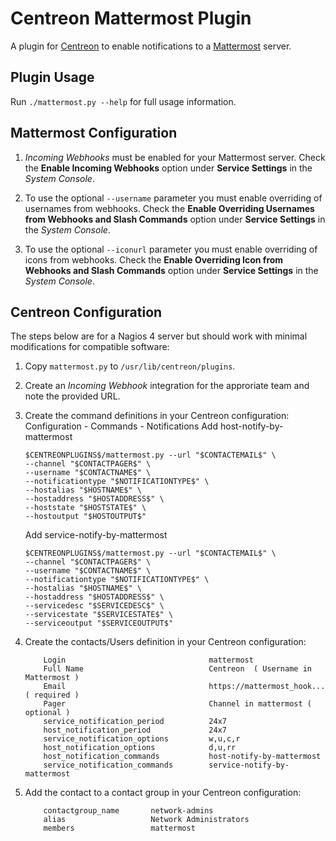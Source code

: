 Centreon Mattermost Plugin
========================

A plugin for [Centreon](https://www.centreon.com/) to enable notifications to a [Mattermost](http://www.mattermost.org/) server.

## Plugin Usage

Run `./mattermost.py --help` for full usage information.

## Mattermost Configuration

1. *Incoming Webhooks* must be enabled for your Mattermost server. Check the **Enable Incoming Webhooks** option under **Service Settings** in the *System Console*.

2. To use the optional `--username` parameter you must enable overriding of usernames from webhooks. Check the **Enable Overriding Usernames from Webhooks and Slash Commands** option under **Service Settings** in the *System Console*.

3. To use the optional `--iconurl` parameter you must enable overriding of icons from webhooks. Check the **Enable Overriding Icon from Webhooks and Slash Commands** option under **Service Settings** in the *System Console*.

## Centreon Configuration

The steps below are for a Nagios 4 server but should work with minimal modifications for compatible software:

1. Copy `mattermost.py` to `/usr/lib/centreon/plugins`.

2. Create an *Incoming Webhook* integration for the approriate team and note the provided URL.

3. Create the command definitions in your Centreon configuration: 
   Configuration - Commands - Notifications
   Add
   host-notify-by-mattermost
    ```
    $CENTREONPLUGINS$/mattermost.py --url "$CONTACTEMAIL$" \
    --channel "$CONTACTPAGER$" \
    --username "$CONTACTNAME$" \
    --notificationtype "$NOTIFICATIONTYPE$" \
    --hostalias "$HOSTNAME$" \
    --hostaddress "$HOSTADDRESS$" \
    --hoststate "$HOSTSTATE$" \
    --hostoutput "$HOSTOUTPUT$"
    ```
    Add
    service-notify-by-mattermost
    ```
    $CENTREONPLUGINS$/mattermost.py --url "$CONTACTEMAIL$" \
    --channel "$CONTACTPAGER$" \
    --username "$CONTACTNAME$" \
    --notificationtype "$NOTIFICATIONTYPE$" \
    --hostalias "$HOSTNAME$" \
    --hostaddress "$HOSTADDRESS$" \
    --servicedesc "$SERVICEDESC$" \
    --servicestate "$SERVICESTATE$" \
    --serviceoutput "$SERVICEOUTPUT$"
    ```

4. Create the contacts/Users definition in your Centreon configuration:

    ```
        Login                                mattermost
        Full Name                            Centreon  ( Username in Mattermost ) 
        Email                                https://mattermost_hook... ( required )
        Pager                                Channel in mattermost ( optional )
        service_notification_period          24x7
        host_notification_period             24x7
        service_notification_options         w,u,c,r
        host_notification_options            d,u,rr
        host_notification_commands           host-notify-by-mattermost
        service_notification_commands        service-notify-by-mattermost

   ```

5. Add the contact to a contact group in your Centreon configuration:

    ```
        contactgroup_name       network-admins
        alias                   Network Administrators
        members                 mattermost

    ```
